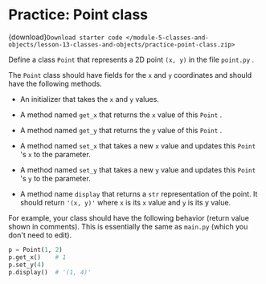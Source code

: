 # <i class="fas fa-laptop"></i> Practice: Point class

{download}`Download starter code </module-5-classes-and-objects/lesson-13-classes-and-objects/practice-point-class.zip>`

Define a class `Point` that represents a 2D point `(x, y)` in the file `point.py` .

The `Point` class should have fields for the `x` and `y` coordinates and should have the following methods.

- An initializer that takes the `x` and `y` values.

- A method named `get_x` that returns the `x` value of this `Point` .

- A method named `get_y` that returns the `y` value of this `Point` .

- A method named `set_x` that takes a new `x` value and updates this `Point` 's `x` to the parameter.

- A method named `set_y` that takes a new `y` value and updates this `Point` 's `y` to the parameter.

- A method name `display` that returns a `str` representation of the point. It should return `'(x, y)'` where `x` is its `x` value and `y` is its y value.

For example, your class should have the following behavior (return value shown in comments). This is essentially the same as `main.py` (which you don't need to edit).

```python
p = Point(1, 2)
p.get_x()    # 1
p.set_y(4)
p.display()  # '(1, 4)'
```
